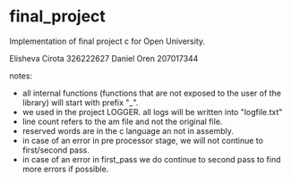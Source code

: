 # final_project
Implementation of final project c for Open University.

Elisheva Cirota 326222627
Daniel Oren 207017344

notes:
- all internal functions (functions that are not exposed to the user of the library) will start with prefix "_".
- we used in the project LOGGER. all logs will be written into "logfile.txt"
- line count refers to the am file and not the original file.
- reserved words are in the c language an not in assembly.
- in case of an error in pre processor stage, we will not continue to first/second pass.
- in case of an error in first_pass we do continue to second pass to find more errors if possible.


